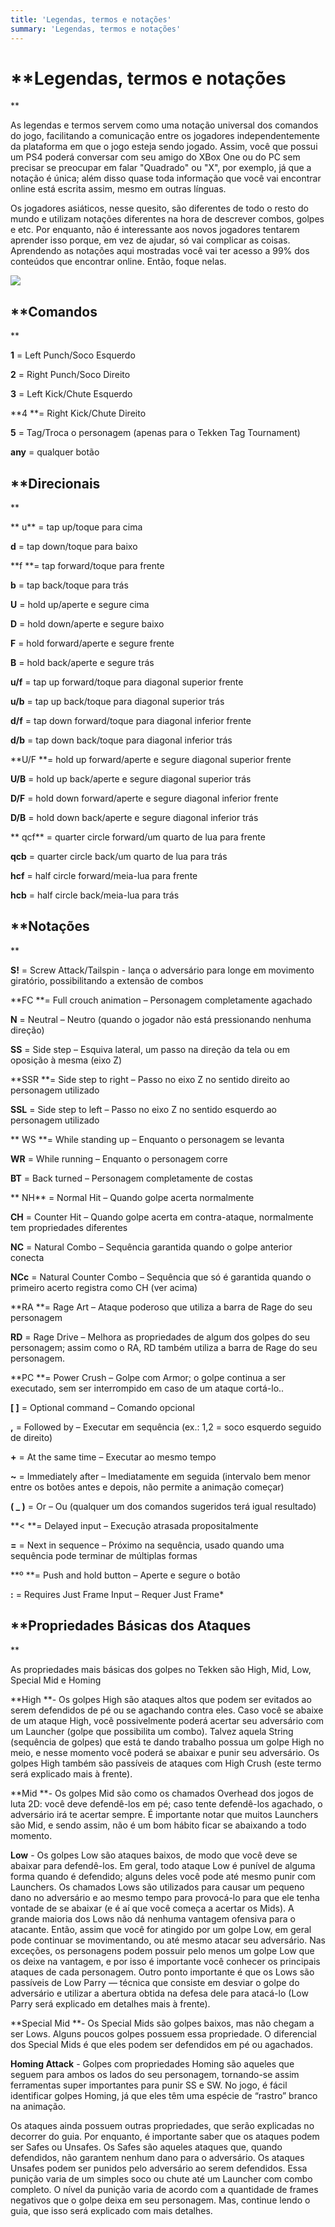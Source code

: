 ```yaml
---
title: 'Legendas, termos e notações'
summary: 'Legendas, termos e notações'
---
```

# **Legendas, termos e notações**



As legendas e termos servem como uma notação universal dos comandos do jogo, facilitando a comunicação entre os jogadores independentemente da plataforma em que o jogo esteja sendo jogado. Assim, você que possui um PS4 poderá conversar com seu amigo do XBox One ou do PC sem precisar se preocupar em falar "Quadrado" ou "X", por exemplo, já que a notação é única; além disso quase toda informação que você vai encontrar online está escrita assim, mesmo em outras línguas.

 Os jogadores asiáticos, nesse quesito, são diferentes de todo o resto do mundo e utilizam notações diferentes na hora de descrever combos, golpes e etc. Por enquanto, não é interessante aos novos jogadores tentarem aprender isso porque, em vez de ajudar, só vai complicar as coisas. Aprendendo as notações aqui mostradas você vai ter acesso a 99% dos conteúdos que encontrar online. Então, foque nelas.



![](/site/tekkenstick.jpg)



## **Comandos**



**1** = Left Punch/Soco Esquerdo 

**2** = Right Punch/Soco Direito 

**3** = Left Kick/Chute Esquerdo 

**4 **= Right Kick/Chute Direito 

**5** = Tag/Troca o personagem (apenas para o Tekken Tag Tournament)

**any** = qualquer botão



## **Direcionais**

**u** = tap up/toque para cima 

**d** = tap down/toque para baixo 

**f **= tap forward/toque para frente

**b** = tap back/toque para trás 

**U** = hold up/aperte e segure cima

**D** = hold down/aperte e segure baixo 

**F** = hold forward/aperte e segure frente 

**B** = hold back/aperte e segure trás 

**u/f** = tap up forward/toque para diagonal superior frente 

**u/b** = tap up back/toque para diagonal superior trás 

**d/f** = tap down forward/toque para diagonal inferior frente 

**d/b** = tap down back/toque para diagonal inferior trás 

**U/F **= hold up forward/aperte e segure diagonal superior frente 

**U/B** = hold up back/aperte e segure diagonal superior trás 

**D/F** = hold down forward/aperte e segure diagonal inferior frente 

**D/B** = hold down back/aperte e segure diagonal inferior trás 

**qcf** = quarter circle forward/um quarto de lua para frente 

**qcb** = quarter circle back/um quarto de lua para trás 

**hcf** = half circle forward/meia-lua para frente 

**hcb** = half circle back/meia-lua para trás 



## **Notações**



**S!** = Screw Attack/Tailspin  - lança o adversário para longe em movimento giratório, possibilitando a extensão de combos

**FC **= Full crouch animation – Personagem completamente agachado

**N** = Neutral – Neutro (quando o jogador não está pressionando nenhuma direção)

**SS** = Side step – Esquiva lateral, um passo na direção da tela ou em oposição à mesma (eixo Z)

**SSR **= Side step to right – Passo no eixo Z no sentido direito ao personagem utilizado

**SSL** = Side step to left – Passo no eixo Z no sentido esquerdo ao personagem utilizado

**WS **= While standing up – Enquanto o personagem se levanta

**WR** = While running – Enquanto o personagem corre

**BT** = Back turned – Personagem completamente de costas

**NH** = Normal Hit – Quando golpe acerta normalmente

**CH** = Counter Hit – Quando golpe acerta em contra-ataque, normalmente tem propriedades diferentes

**NC** = Natural Combo – Sequência garantida quando o golpe anterior conecta

**NCc** = Natural Counter Combo – Sequência que só é garantida quando o primeiro acerto registra como CH (ver acima)

**RA **= Rage Art – Ataque poderoso que utiliza a barra de Rage do seu personagem

**RD** = Rage Drive – Melhora as propriedades de algum dos golpes do seu personagem; assim como o RA, RD também utiliza a barra de Rage do seu personagem.

**PC **= Power Crush – Golpe com Armor; o golpe continua a ser executado, sem ser interrompido em caso de um ataque cortá-lo.. 

**\[ ]** = Optional command – Comando opcional

**,** = Followed by – Executar em sequência (ex.: 1,2 = soco esquerdo seguido de direito)

**+** = At the same time – Executar ao mesmo tempo

**~** = Immediately after – Imediatamente em seguida (intervalo bem menor entre os botões antes e depois, não permite a animação começar)

**( _ )** = Or – Ou (qualquer um dos comandos sugeridos terá igual resultado)

**< **= Delayed input – Execução atrasada propositalmente

**\=** = Next in sequence – Próximo na sequência, usado quando uma sequência pode terminar de múltiplas formas

**º **= Push and hold button – Aperte e segure o botão

**:** = Requires Just Frame Input – Requer Just Frame*



## **Propriedades Básicas dos Ataques**

As propriedades mais básicas dos golpes no Tekken são High, Mid, Low, Special Mid e Homing



**High **- Os golpes High são ataques altos que podem ser evitados ao serem defendidos de pé ou se agachando contra eles. Caso você se abaixe de um ataque High, você possivelmente poderá acertar seu adversário com um Launcher (golpe que possibilita um combo). Talvez aquela String (sequência de golpes) que está te dando trabalho possua um golpe High no meio, e nesse momento você poderá se abaixar e punir seu adversário. Os golpes High também são passíveis de ataques com High Crush (este termo será explicado mais à frente).



**Mid **- Os golpes Mid são como os chamados Overhead dos jogos de luta 2D: você deve defendê-los em pé; caso tente defendê-los agachado, o adversário irá te acertar sempre. É importante notar que muitos Launchers são Mid, e sendo assim, não é um bom hábito ficar se abaixando a todo momento.



**Low** - Os golpes Low são ataques baixos, de modo que você deve se abaixar para defendê-los. Em geral, todo ataque Low é punível de alguma forma quando é defendido; alguns deles você pode até mesmo punir com Launchers. Os chamados Lows são utilizados para causar um pequeno dano no adversário e ao mesmo tempo para provocá-lo para que ele tenha vontade de se abaixar (e é aí que você começa a acertar os Mids). A grande maioria dos Lows não dá nenhuma vantagem ofensiva para o atacante. Então, assim que você for atingido por um golpe Low, em geral pode continuar se movimentando, ou até mesmo atacar seu adversário. Nas exceções, os personagens podem possuir pelo menos um golpe Low que os deixe na vantagem, e por isso é importante você conhecer os principais ataques de cada personagem. Outro ponto importante é que os Lows são passíveis de Low Parry — técnica que consiste em desviar o golpe do adversário e utilizar a abertura obtida na defesa dele para atacá-lo (Low Parry será explicado em detalhes mais à frente).



**Special Mid **- Os Special Mids são golpes baixos, mas não chegam a ser Lows. Alguns poucos golpes possuem essa propriedade. O diferencial dos Special Mids é que eles podem ser defendidos em pé ou agachados. 



**Homing Attack** - Golpes com propriedades Homing são aqueles que seguem para ambos os lados do seu personagem, tornando-se assim ferramentas super importantes para punir SS e SW. No jogo, é fácil identificar golpes Homing, já que eles têm uma espécie de “rastro” branco na animação. 



Os ataques ainda possuem outras propriedades, que serão explicadas no decorrer do guia. Por enquanto, é importante saber que os ataques podem ser Safes ou Unsafes. Os Safes são aqueles ataques que, quando defendidos, não garantem nenhum dano para o adversário. Os ataques Unsafes podem ser punidos pelo adversário ao serem defendidos. Essa punição varia de um simples soco ou chute até um Launcher com combo completo. O nível da punição varia de acordo com a quantidade de frames negativos que o golpe deixa em seu personagem. Mas, continue lendo o guia, que isso será explicado com mais detalhes.
